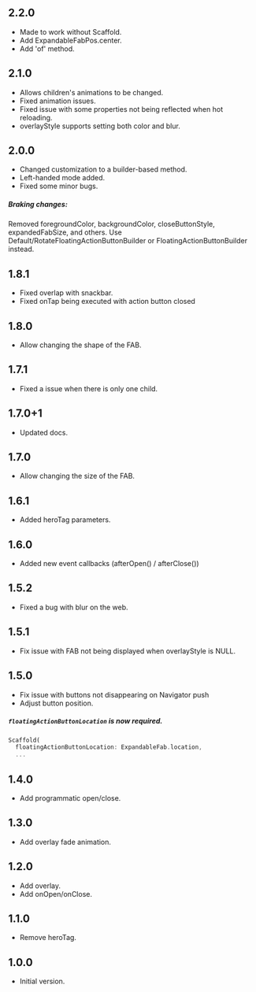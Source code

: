 ## 2.2.0
- Made to work without Scaffold.
- Add ExpandableFabPos.center.
- Add 'of' method.

## 2.1.0
- Allows children's animations to be changed.
- Fixed animation issues.
- Fixed issue with some properties not being reflected when hot reloading.
- overlayStyle supports setting both color and blur.

## 2.0.0
- Changed customization to a builder-based method.
- Left-handed mode added.
- Fixed some minor bugs.

##### Braking changes: 
Removed foregroundColor, backgroundColor, closeButtonStyle, expandedFabSize, and others.
Use Default/RotateFloatingActionButtonBuilder or FloatingActionButtonBuilder instead.

## 1.8.1
- Fixed overlap with snackbar.
- Fixed onTap being executed with action button closed

## 1.8.0
- Allow changing the shape of the FAB.
  
## 1.7.1
- Fixed a issue when there is only one child.

## 1.7.0+1
- Updated docs.
  
## 1.7.0
- Allow changing the size of the FAB.
  
## 1.6.1
- Added heroTag parameters.
  
## 1.6.0
- Added new event callbacks (afterOpen() / afterClose())

## 1.5.2
- Fixed a bug with blur on the web.

## 1.5.1
- Fix issue with FAB not being displayed when overlayStyle is NULL.

## 1.5.0
- Fix issue with buttons not disappearing on Navigator push
- Adjust button position.
  
##### `floatingActionButtonLocation` is now required.
```dart
Scaffold(
  floatingActionButtonLocation: ExpandableFab.location,
  ...
```

## 1.4.0
- Add programmatic open/close.

## 1.3.0
- Add overlay fade animation.

## 1.2.0
- Add overlay.
- Add onOpen/onClose.
  
## 1.1.0
- Remove heroTag.

## 1.0.0
- Initial version.
